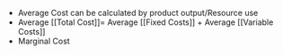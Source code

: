- Average Cost can be calculated by product output/Resource use
- Average [[Total Cost]]= Average [[Fixed Costs]] + Average [[Variable Costs]]
- Marginal Cost

